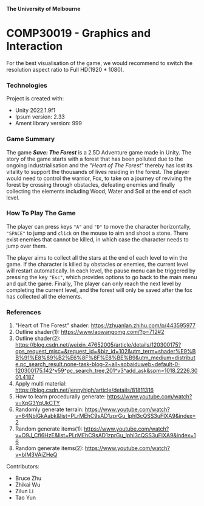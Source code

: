 

**The University of Melbourne**
# COMP30019 - Graphics and Interaction

For the best visualisation of the game, we would recommend to switch the resolution aspect ratio to Full HD(1920 * 1080). 


### Technologies
Project is created with:
* Unity 2022.1.9f1 
* Ipsum version: 2.33
* Ament library version: 999

### Game Summary

The game **_Save: The Forest_** is a 2.5D Adventure game made in Unity. The story of the game starts with a forest that has been polluted due to the ongoing industrialisation and the _"Heart of The Forest"_ thereby has lost its vitality to support the thousands of lives residing in the forest. The player would need to control the warrior, Fox, to take on a journey of reviving the forest by crossing through obstacles, defeating enemies and finally collecting the elements including Wood, Water and Soil at the end of each level. 

###  How To Play The Game

The player can press keys `"A"` and `"D"` to move the character horizontally, `"SPACE"` to jump and `click` on the mouse to aim and shoot a stone. There exist enemies that cannot be killed, in which case the character needs to jump over them.

The player aims to collect all the stars at the end of each level to win the game. If the character is killed by obstacles or enemies, the current level will restart automatically. In each level, the pause menu can be triggered by pressing the key `"Esc"`, which provides options to go back to the main menu and quit the game. Finally, The player can only reach the next level by completing the current level, and the forest will only be saved after the fox has collected all the elements.


### References

1. "Heart of The Forest" shader:  <https://zhuanlan.zhihu.com/p/443595977>
2. Outline shader(1): <https://www.laowangomg.com/?p=712#2>
3. Outline shader(2): <https://blog.csdn.net/weixin_47652005/article/details/120300175?ops_request_misc=&request_id=&biz_id=102&utm_term=shader%E9%BB%91%E8%89%B2%E6%8F%8F%E8%BE%B9&utm_medium=distribute.pc_search_result.none-task-blog-2~all~sobaiduweb~default-0-120300175.142^v59^pc_search_tree,201^v3^add_ask&spm=1018.2226.3001.4187>
4. Apply multi material: <https://blog.csdn.net/jennyhigh/article/details/81811316>
5. How to learn procedurally generate: <https://www.youtube.com/watch?v=XpG3YqUkCTY>
6. Randomly generate terrain: <https://www.youtube.com/watch?v=64NblGkAabk&list=PLrMEhC9sAD1zprGu_lphl3cQSS3uFIXA9&index=2>
7. Random generate items(1): <https://www.youtube.com/watch?v=O9J_Cfl6HzE&list=PLrMEhC9sAD1zprGu_lphl3cQSS3uFIXA9&index=16>
8. Random generate items(2): <https://www.youtube.com/watch?v=bIM3VAiZHeQ>


Contributors:
* Bruce Zhu
* Zhikai Wu
* Zilun Li
* Tao Yun



